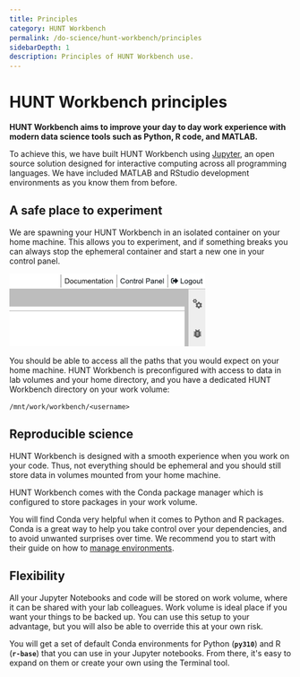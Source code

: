 ```yaml
---
title: Principles
category: HUNT Workbench
permalink: /do-science/hunt-workbench/principles
sidebarDepth: 1
description: Principles of HUNT Workbench use.
---
```


# HUNT Workbench principles

**HUNT Workbench aims to improve your day to day work experience with modern data science tools such as Python, R code, and MATLAB.**

To achieve this, we have built HUNT Workbench using [Jupyter](https://jupyter.org/), an open source solution designed for interactive computing across all programming languages. We have included MATLAB and RStudio development environments as you know them from before.

<!-- see main page for licensing -->

## A safe place to experiment

We are spawning your HUNT Workbench in an isolated container on your home machine. This allows you to experiment, and if something breaks you can always stop the ephemeral container and start a new one in your control panel.

![wb_control_panel.png](./images/wb_control_panel.png)

You should be able to access all the paths that you would expect on your home machine. HUNT Workbench is preconfigured with access to data in lab volumes and your home directory, and you have a dedicated HUNT Workbench directory on your work volume:

```
/mnt/work/workbench/<username>
```

## Reproducible science

HUNT Workbench is designed with a smooth experience when you work on your code. Thus, not everything should be ephemeral and you should still store data in volumes mounted from your home machine.

HUNT Workbench comes with the Conda package manager which is configured to store packages in your work volume.

You will find Conda very helpful when it comes to Python and R packages. Conda is a great way to help you take control over your dependencies, and to avoid unwanted surprises over time. We recommend you to start with their guide on how to [manage environments](https://conda.io/projects/conda/en/latest/user-guide/tasks/manage-environments.html).

## Flexibility

All your Jupyter Notebooks and code will be stored on work volume, where it can be shared with your lab
colleagues. Work volume is ideal place if you want your things to be backed up. You can use this setup to your advantage, but you will also be able to override this at your own risk.

You will get a set of default Conda environments for Python (**`py310`**) and R (**`r-base`**) that you can use in your Jupyter notebooks. From there, it's easy to expand on them or create your own using the Terminal tool.

